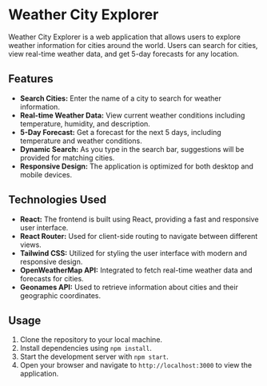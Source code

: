 
# Weather City Explorer

Weather City Explorer is a web application that allows users to explore weather information for cities around the world. Users can search for cities, view real-time weather data, and get 5-day forecasts for any location.

## Features

- **Search Cities:** Enter the name of a city to search for weather information.
- **Real-time Weather Data:** View current weather conditions including temperature, humidity, and description.
- **5-Day Forecast:** Get a forecast for the next 5 days, including temperature and weather conditions.
- **Dynamic Search:** As you type in the search bar, suggestions will be provided for matching cities.
- **Responsive Design:** The application is optimized for both desktop and mobile devices.

## Technologies Used

- **React:** The frontend is built using React, providing a fast and responsive user interface.
- **React Router:** Used for client-side routing to navigate between different views.
- **Tailwind CSS:** Utilized for styling the user interface with modern and responsive design.
- **OpenWeatherMap API:** Integrated to fetch real-time weather data and forecasts for cities.
- **Geonames API:** Used to retrieve information about cities and their geographic coordinates.

## Usage

1. Clone the repository to your local machine.
2. Install dependencies using `npm install`.
3. Start the development server with `npm start`.
4. Open your browser and navigate to `http://localhost:3000` to view the application.


